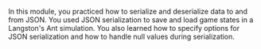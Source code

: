 In this module, you practiced how to serialize and deserialize data to and from JSON. You used JSON serialization to save and load game states in a Langston's Ant simulation. You also learned how to specify options for JSON serialization and how to handle null values during serialization.
